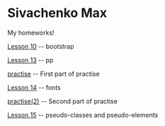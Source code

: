 # Sivachenko Max
My homeworks!

[Lesson 10](https://sevamax.github.io/lesson%2010/ "Homework") -- bootstrap

[Lesson 13](https://sevamax.github.io/lesson%2013/ "Homework") -- pp

[practise](https://sevamax.github.io/header/ "Homework") -- First part of practise

[Lesson 14](https://sevamax.github.io/fonts(%D0%94%D0%97)/ "Homework") -- fonts


[practise(2)](https://sevamax.github.io/practice(2)/ "Homework") -- Second part of practise

[Lesson 15](https://sevamax.github.io/fonts(lesson%2015)/ "Homework") -- pseudo-classes and pseudo-elements

